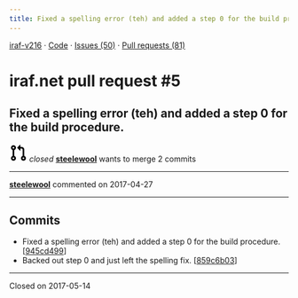 ```yaml
---
title: Fixed a spelling error (teh) and added a step 0 for the build procedure. #5
---
```


[iraf-v216](/iraf-v216) · [Code](https://github.com/iraf-community/iraf/tree/iraf-v216) · [Issues (50)](/iraf-v216/issues) · [Pull requests (81)](/iraf-v216/issues/pulls)

# iraf.net pull request #5
## Fixed a spelling error (teh) and added a step 0 for the build procedure.
![closed](git-pull-request.svg) *closed* **[steelewool](https://github.com/steelewool)** wants to merge 2 commits

- - - -

**[steelewool](https://github.com/steelewool)** commented on 2017-04-27


- - - -

## Commits

* Fixed a spelling error (teh) and added a step 0 for the build procedure. [[945cd499](https://github.com/iraf-community/iraf/commit/945cd49980c248d45289fc4f2d74d072694d8cc9)]
* Backed out step 0 and just left the spelling fix. [[859c6b03](https://github.com/iraf-community/iraf/commit/859c6b03f648906720afafe1c0e6dda695d49726)]

- - - -

Closed on 2017-05-14
